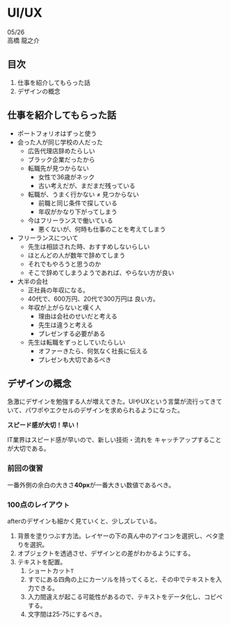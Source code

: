# UI/UX
05/26<br />
高橋 龍之介

## 目次
1. 仕事を紹介してもらった話
2. デザインの概念

## 仕事を紹介してもらった話
 - ポートフォリオはずっと使う
 - 会った人が同じ学校の人だった
   - 広告代理店辞めたらしい
   - ブラック企業だったから
   - 転職先が見つからない
     - 女性で36歳がネック
     - 古い考えだが、まだまだ残っている
   - 転職が、うまく行かない ≠ 見つからない
     - 前職と同じ条件で探している
     - 年収がかなり下がってしまう
   - 今はフリーランスで働いている
     - 悪くないが、何時も仕事のことを考えてしまう
- フリーランスについて
   - 先生は相談された時、おすすめしないらしい
   - ほとんどの人が数年で辞めてしまう
   - それでもやろうと思うのか
   - そこで辞めてしまうようであれば、やらない方が良い
- 大半の会社
   - 正社員の年収になる。
   - 40代で、600万円、20代で300万円は 良い方。
   - 年収が上がらないと嘆く人
     - 理由は会社のせいだと考える
     - 先生は違うと考える
     - プレゼンする必要がある
   - 先生は転職をずっとしていたらしい
     - オファーきたら、何気なく社長に伝える
     - プレゼンも大切であるべき

## デザインの概念
急激にデザインを勉強する人が増えてきた。UIやUXという言葉が流行ってきていて、パワポやエクセルのデザインを求められるようになった。

**スピード感が大切！早い！**

IT業界はスピード感が早いので、新しい技術・流れを キャッチアップすることが大切である。

### 前回の復習
一番外側の余白の大きさ**40px**が一番大きい数値であるべき。<br />

### 100点のレイアウㇳ
afterのデザインも細かく見ていくと、少しズレている。<br />

1. 背景を塗りつぶす方法。レイヤーの下の真ん中のアイコンを選択し、ベタ塗りを選択。
2. オブジェクトを透過させ、デザインとの差がわかるようにする。
3. テキストを配置。
   1. ショートカット`T`
   2. すでにある四角の上にカーソルを持ってくると、その中でテキストを入力できる。
   3. 入力間違えが起こる可能性があるので、テキストをデータ化し、コピペする。
   4. 文字間は25-75にするべき。